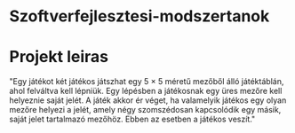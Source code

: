 # Szoftverfejlesztesi-modszertanok

# Projekt leiras
"Egy játékot két játékos játszhat egy 5 × 5 méretű mezőből álló játéktáblán, ahol felváltva kell lépniük. Egy lépésben a játékosnak egy üres mezőre kell helyeznie saját jelét. A játék akkor ér véget, ha valamelyik játékos egy olyan mezőre helyezi a jelét, amely négy szomszédosan kapcsolódik egy másik, saját jelet tartalmazó mezőhöz. Ebben az esetben a játékos veszít."
